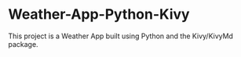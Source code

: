 # Weather-App-Python-Kivy
This project is a Weather App built using Python and the Kivy/KivyMd package.
